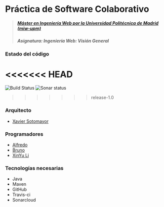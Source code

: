 # Práctica de Software Colaborativo

> ##### [Máster en Ingeniería Web por la Universidad Politécnica de Madrid (miw-upm)](http://miw.etsisi.upm.es)
> ##### Asignatura: *Ingeniería Web: Visión General*

### Estado del código

<<<<<<< HEAD
=======
![Build Status](https://travis-ci.org/b2lero/IWVG.SwC.XavierSotomayor.svg?branch=develop)
![Sonar status](https://sonarcloud.io/api/project_badges/measure?project=es.upm.miw%3Aiwvg.swc&metric=alert_status)
>>>>>>> release-1.0

### Arquitecto

* [Xavier Sotomayor](https://github.com/b2lero)

### Programadores
* [Alfredo](https://github.com/jajxa)
* [Bruno](https://github.com/BrunoML1991)
* [XinYu Li](https://github.com/L-Xinyu)


### Tecnologías necesarias
* Java
* Maven
* GitHub
* Travis-ci
* Sonarcloud
